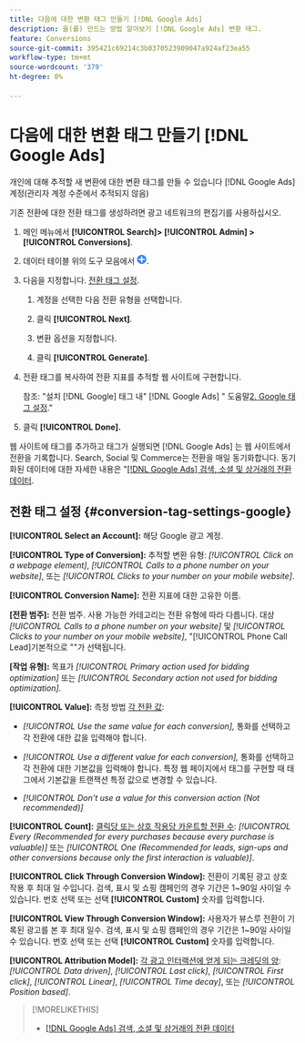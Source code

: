 ```yaml
---
title: 다음에 대한 변환 태그 만들기 [!DNL Google Ads]
description: 을(를) 만드는 방법 알아보기 [!DNL Google Ads] 변환 태그.
feature: Conversions
source-git-commit: 395421c69214c3b0370523909047a924af23ea55
workflow-type: tm+mt
source-wordcount: '379'
ht-degree: 0%

---
```


# 다음에 대한 변환 태그 만들기 [!DNL Google Ads]

개인에 대해 추적할 새 변환에 대한 변환 태그를 만들 수 있습니다 [!DNL Google Ads] 계정(관리자 계정 수준에서 추적되지 않음)

기존 전환에 대한 전환 태그를 생성하려면 광고 네트워크의 편집기를 사용하십시오.

1. 메인 메뉴에서 **[!UICONTROL Search]> [!UICONTROL Admin] >[!UICONTROL Conversions]**.

1. 데이터 테이블 위의 도구 모음에서 ![만들기](/help/search-social-commerce/assets/add.png "만들기").

1. 다음을 지정합니다. [전환 태그 설정](#conversion-tag-settings-google).

   1. 계정을 선택한 다음 전환 유형을 선택합니다.

   1. 클릭 **[!UICONTROL Next]**.

   1. 변환 옵션을 지정합니다.

   1. 클릭 **[!UICONTROL Generate]**.

1. 전환 태그를 복사하여 전환 지표를 추적할 웹 사이트에 구현합니다.

   참조: &quot;설치 [!DNL Google] 태그 내&quot; [!DNL Google Ads] &quot; 도움말[2. Google 태그 설정](https://support.google.com/google-ads/answer/12215519).&quot;

1. 클릭 **[!UICONTROL Done].**

웹 사이트에 태그를 추가하고 태그가 실행되면 [!DNL Google Ads] 는 웹 사이트에서 전환을 기록합니다. Search, Social 및 Commerce는 전환을 매일 동기화합니다. 동기화된 데이터에 대한 자세한 내용은 &quot;[[!DNL Google Ads] 검색, 소셜 및 상거래의 전환 데이터](/help/search-social-commerce/campaign-management/introduction/google-conversion-data.md).

## 전환 태그 설정 {#conversion-tag-settings-google}

**[!UICONTROL Select an Account]:** 해당 Google 광고 계정.

**[!UICONTROL Type of Conversion]:** 추적할 변환 유형: *[!UICONTROL Click on a webpage element]*, *[!UICONTROL Calls to a phone number on your website]*, 또는 *[!UICONTROL Clicks to your number on your mobile website]*.

**[!UICONTROL Conversion Name]:** 전환 지표에 대한 고유한 이름.

**\[전환 범주\]:** 전환 범주. 사용 가능한 카테고리는 전환 유형에 따라 다릅니다. 대상 *[!UICONTROL Calls to a phone number on your website]* 및 *[!UICONTROL Clicks to your number on your mobile website]*, &quot;[!UICONTROL Phone Call Lead]기본적으로 &quot;&quot;가 선택됩니다.

**\[작업 유형\]:** 목표가 *[!UICONTROL Primary action used for bidding optimization]* 또는 *[!UICONTROL Secondary action not used for bidding optimization]*.

**[!UICONTROL Value]:** 측정 방법 [각 전환 값](https://support.google.com/google-ads/answer/3419241):

* *[!UICONTROL Use the same value for each conversion],* 통화를 선택하고 각 전환에 대한 값을 입력해야 합니다.

* *[!UICONTROL Use a different value for each conversion],* 통화를 선택하고 각 전환에 대한 기본값을 입력해야 합니다. 특정 웹 페이지에서 태그를 구현할 때 태그에서 기본값을 트랜잭션 특정 값으로 변경할 수 있습니다.

* *[!UICONTROL Don't use a value for this conversion action (Not recommended)]*

**[!UICONTROL Count]:** [클릭당 또는 상호 작용당 카운트할 전환 수](https://support.google.com/google-ads/answer/3438531): *[!UICONTROL Every (Recommended for every purchases because every purchase is valuable)]* 또는 *[!UICONTROL One (Recommended for leads, sign-ups and other conversions because only the first interaction is valuable)]*.

**[!UICONTROL Click Through Conversion Window]:** 전환이 기록된 광고 상호 작용 후 최대 일 수입니다. 검색, 표시 및 쇼핑 캠페인의 경우 기간은 1~90일 사이일 수 있습니다. 번호 선택 또는 선택 **[!UICONTROL Custom]** 숫자를 입력합니다.

**[!UICONTROL View Through Conversion Window]:** 사용자가 뷰스루 전환이 기록된 광고를 본 후 최대 일수. 검색, 표시 및 쇼핑 캠페인의 경우 기간은 1~90일 사이일 수 있습니다. 번호 선택 또는 선택 **[!UICONTROL Custom]** 숫자를 입력합니다.

**[!UICONTROL Attribution Model]:** [각 광고 인터랙션에 얻게 되는 크레딧의 양](https://support.google.com/google-ads/answer/6259715?sjid=8211249329930775138): *[!UICONTROL Data driven]*, *[!UICONTROL Last click]*, *[!UICONTROL First click]*, *[!UICONTROL Linear]*, *[!UICONTROL Time decay]*, 또는 *[!UICONTROL Position based]*.

>[!MORELIKETHIS]
>
>* [[!DNL Google Ads] 검색, 소셜 및 상거래의 전환 데이터](/help/search-social-commerce/campaign-management/introduction/google-conversion-data.md)
